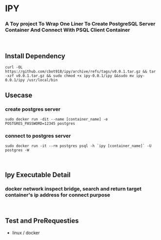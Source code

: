 # IPY

### A Toy project To Wrap One Liner To Create PostgreSQL Server Container And Connect With PSQL Client Container

<br/>

## Install Dependency

```
curl -OL https://github.com/cbot918/ipy/archive/refs/tags/v0.0.1.tar.gz && tar -xzf v0.0.1.tar.gz && sudo chmod +x ipy-0.0.1/ipy &&sudo mv ipy-0.0.1/ipy /usr/local/bin
```

## Usecase

### create postgres server

```
sudo docker run -dit --name [container_name] -e POSTGRES_PASSWORD=12345 postgres
```

### connect to postgres server

```
sudo docker run -it --rm postgres psql -h `ipy [container_name]` -U postgres -W
```

<br/>

## Ipy Executable Detail

### docker network inspect bridge, search and return target container's ip address for connect purpose

<br/>

## Test and PreRequesties

- linux / docker
